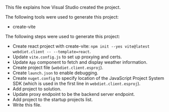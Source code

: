 This file explains how Visual Studio created the project.

The following tools were used to generate this project:
- create-vite

The following steps were used to generate this project:
- Create react project with create-vite: `npm init --yes vite@latest webdiet.client -- --template=react`.
- Update `vite.config.js` to set up proxying and certs.
- Update `App` component to fetch and display weather information.
- Create project file (`webdiet.client.esproj`).
- Create `launch.json` to enable debugging.
- Create `nuget.config` to specify location of the JavaScript Project System SDK (which is used in the first line in `webdiet.client.esproj`).
- Add project to solution.
- Update proxy endpoint to be the backend server endpoint.
- Add project to the startup projects list.
- Write this file.
